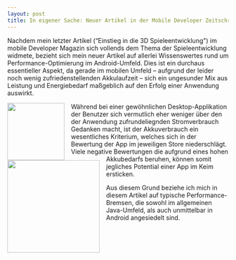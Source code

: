 ```yaml
---
layout: post
title: In eigener Sache: Neuer Artikel in der Mobile Developer Zeitschrift
---
```




Nachdem mein letzter Artikel (“Einstieg in die 3D Spieleentwicklung") im mobile Developer Magazin sich vollends dem Thema der Spieleentwicklung widmete, bezieht sich mein neuer Artikel auf allerlei Wissenswertes rund um Performance-Optimierung im Android-Umfeld.
Dies ist ein durchaus essentieller Aspekt, da gerade im mobilen Umfeld – aufgrund der leider noch wenig zufriedenstellenden Akkulaufzeit – sich ein ungesunder Mix aus Leistung und Energiebedarf maßgeblich auf den Erfolg einer Anwendung auswirkt.

<img style="display:inline; float: left; margin-right: 15px;" width=130 src="{{ site.url }}/assets/2011-08-02-mdev-1.jpg">

<img style="display:inline; float: left; margin-right: 15px; clear:left; " width=210 src="{{ site.url }}/assets/2011-08-02-mdev-2.jpg">

Während bei einer gewöhnlichen Desktop-Applikation der Benutzer sich vermutlich eher weniger über den der Anwendung zufrundeliegnden Stromverbrauch Gedanken macht, ist der Akkuverbrauch ein wesentliches Kriterium, welches sich in der Bewertung der App im jeweiligen Store niederschlägt.
Viele negative Bewertungen die aufgrund eines hohen Akkubedarfs beruhen, können somit jegliches Potential einer App im Keim ersticken.

Aus diesem Grund beziehe ich mich in diesem Artikel auf typische Performance-Bremsen, die sowohl im allgemeinen Java-Umfeld, als auch unmittelbar in Android angesiedelt sind.